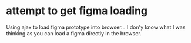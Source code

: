 # attempt to get figma loading
Using ajax to load figma prototype into browser... I don'y know what I was thinking as you can load a figma directly in the browser.
